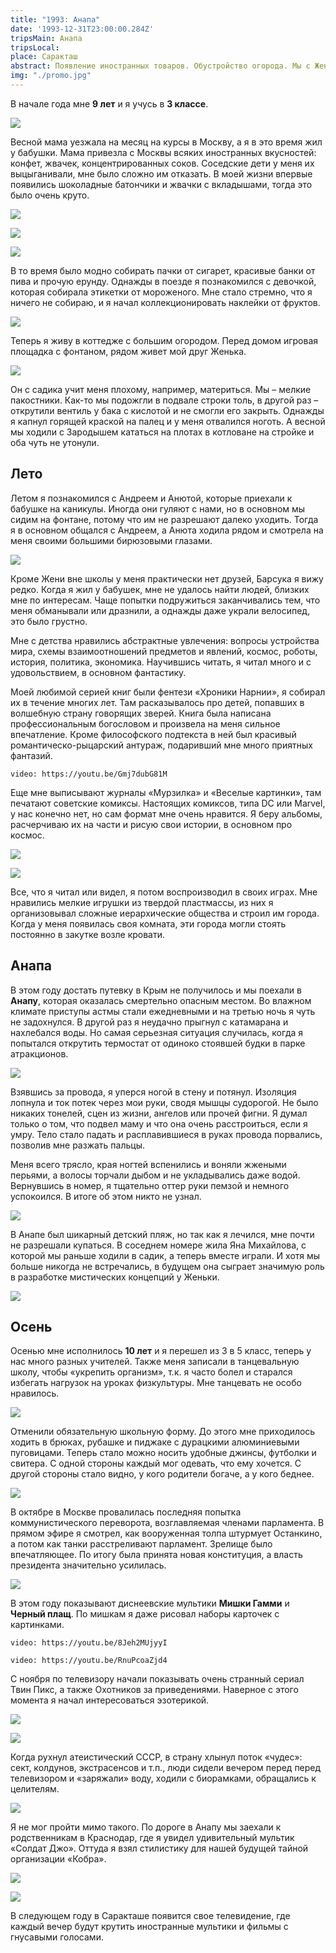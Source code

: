 ```yaml
---
title: "1993: Анапа"
date: '1993-12-31T23:00:00.284Z'
tripsMain: Анапа
tripsLocal: 
place: Саракташ
abstract: Появление иностранных товаров. Обустройство огорода. Мы с Женей мелкие пакостники. Андрей и Анюта. Анапа и смертельная опасность. Любовь к чтению. Знакомство с эзотерикой.
img: "./promo.jpg"
---
```


В начале года мне **9 лет** и я учусь в **3 классе**.

![](img/anapa93-02.jpg)

Весной мама уезжала на месяц на курсы в Москву, а я в это время жил у бабушки. Мама привезла с Москвы всяких иностранных вкусностей: конфет, жвачек, концентрированных соков. Соседские дети у меня их выцыганивали, мне было сложно им отказать. В моей жизни впервые появились шоколадные батончики и жвачки с вкладышами, тогда это было очень круто. 

![](dop/bubbles.jpg)

![](dop/koukou.jpg)

![](dop/mars.jpg)

В то время было модно собирать пачки от сигарет, красивые банки от пива и прочую ерунду. Однажды в поезде я познакомился с девочкой, которая собирала этикетки от мороженого. Мне стало стремно, что я ничего не собираю, и я начал коллекционировать наклейки от фруктов.

![](dop/cigarettes.jpg)

Теперь я живу в коттедже с большим огородом. Перед домом игровая площадка с фонтаном, рядом живет мой друг Женька. 

![](dop/20170521_112142.jpg)

Он с садика учит меня плохому, например, материться. Мы – мелкие пакостники. Как-то мы подожгли в подвале строки толь, в другой раз – открутили вентиль у бака с кислотой и не смогли его закрыть. Однажды я капнул горящей краской на палец и у меня отвалился ноготь. А весной мы ходили с Зародышем кататься на плотах в котловане на стройке и оба чуть не утонули. 


## Лето

Летом я познакомился с Андреем и Анютой, которые приехали к бабушке на каникулы. Иногда они гуляют с нами, но в основном мы сидим на фонтане, потому что им не разрешают далеко уходить. Тогда я в основном общался с Андреем, а Анюта ходила рядом и смотрела на меня своими большими бирюзовыми глазами.

![](dop/20170521_111510.jpg)

Кроме Жени вне школы у меня практически нет друзей, Барсука я вижу редко. Когда я жил у бабушек, мне  не удалось найти людей, близких мне по интересам. Чаще попытки подружиться заканчивались тем, что меня обманывали или дразнили, а однажды даже украли велосипед, это было грустно.

Мне с детства нравились абстрактные увлечения: вопросы устройства мира, схемы взаимоотношений предметов и явлений, космос, роботы, история, политика, экономика. Научившись читать, я читал много и с удовольствием, в основном фантастику. 

Моей любимой серией книг были фентези «Хроники Нарнии», я собирал их в течение многих лет. Там расказывалось про детей, попавших в волшебную страну говорящих зверей. Книга была написана профессиональным богословом и произвела на меня сильное впечатление. Кроме философского подтекста в ней был красивый романтическо-рыцарский антураж, подаривший мне много приятных фантазий.

`video: https://youtu.be/Gmj7dubG81M`

Еще мне выписывают журналы «Мурзилка» и «Веселые картинки», там печатают советские комиксы. Настоящих комиксов, типа DC или Marvel, у нас конечно нет, но сам формат мне очень нравится. Я беру альбомы, расчерчиваю их на части и рисую свои истории, в основном про космос.

![](dop/fun-pictures.jpg)

![](dop/comics1.jpg)

Все, что я читал или видел, я потом воспроизводил в своих играх. Мне нравились мелкие игрушки из твердой пластмассы, из них я организовывал сложные иерархические общества и строил им города. Когда у меня появилась своя комната, эти города могли стоять постоянно в закутке возле кровати.  

## Анапа

В этом году достать путевку в Крым не получилось и мы поехали в **Анапу**, которая оказалась смертельно опасным местом. Во влажном климате приступы астмы стали ежедневными и на третью ночь я чуть не задохнулся. В другой раз я неудачно прыгнул с катамарана и нахлебался воды. Но самая серьезная ситуация случилась, когда я попытался открутить термостат от одиноко стоявшей будки в парке атракционов. 

![](dop/orbita.jpg)

Взявшись за провода, я уперся ногой в стену и потянул. Изоляция лопнула и ток потек через мои руки, сводя мышцы судорогой. Не было никаких тонелей, сцен из жизни, ангелов или прочей фигни. Я думал только о том, что подвел маму и что она очень расстроиться, если я умру. Тело стало падать и расплавившиеся в руках провода порвались, позволив мне разжать пальцы. 

Меня всего трясло, края ногтей вспенились и воняли жжеными перьями, а волосы торчали дыбом и не укладывались даже водой. Вернувшись в номер, я тщательно оттер руки пемзой и немного успокоился. В итоге об этом никто не узнал.

![](img/anapa93-01.jpg)

В Анапе был шикарный детский  пляж, но так как я лечился, мне почти не разрешали купаться. В соседнем номере жила Яна Михайлова, с которой мы раньше ходили в садик, а теперь вместе играли. И хотя мы больше никогда не встречались, в будущем она сыграет значимую роль в разработке мистических концепций у Женьки.

![](dop/table-game1.jpg)

## Осень
 
Осенью мне исполнилось **10 лет** и я перешел из 3 в 5 класс, теперь у нас много разных учителей. Также меня записали в танцевальную школу, чтобы «укрепить организм», т.к. я часто болел и старался избегать нагрузок на уроках физкультуры. Мне танцевать не особо нравилось.

![](img/dance-1994-01.jpg)

Отменили обязательную школьную форму. До этого мне приходилось ходить в брюках, рубашке и пиджаке с дурацкими алюминиевыми пуговицами. Теперь стало можно носить удобные джинсы, футболки и свитера. С одной стороны каждый мог одевать, что ему хочется. С другой стороны стало видно, у кого родители богаче, а у кого беднее.

![](dop/forma.jpg)

В октябре в Москве провалилась последняя попытка коммунистического переворота, возглавляемая членами парламента. В прямом эфире я смотрел, как вооруженная толпа штурмует Останкино, а потом как танки расстреливают парламент. Зрелище было впечатляющее. По итогу была принята новая конституция, а власть президента значительно усилилась.

![](dop/putch1.jpg)

В этом году показывают диснеевские мультики **Мишки Гамми** и **Черный плащ**. По мишкам я даже рисовал наборы карточек с картинками.

`video: https://youtu.be/8Jeh2MUjyyI`

`video: https://youtu.be/RnuPcoaZjd4`

С ноября по телевизору начали показывать очень странный сериал Твин Пикс, а также Охотников за приведениями. Наверное с этого момента я начал интересоваться эзотерикой.

![](dop/tweenpeaks.jpg)

![](dop/ghostbusters.jpg)

Когда рухнул атеистический CCCP, в страну хлынул поток «чудес»: сект, колдунов, экстрасенсов и т.п., люди сидели вечером перед перед телевизором и «заряжали» воду, ходили с биорамками, обращались к целителям. 

![](dop/chumak.jpg)

Я не мог пройти мимо такого. По дороге в Анапу мы заехали к родственникам в Краснодар, где я увидел удивительный мультик «Солдат Джо». Оттуда я взял стилистику для нашей будущей тайной организации «Кобра».

![](dop/cobra-commander.jpg)

![](dop/cobra-commander-film.jpg) 

В следующем году в Саракташе появится свое телевидение, где каждый вечер будут крутить иностранные мультики и фильмы с гнусавыми голосами.